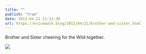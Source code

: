 ```yaml
---
title: ""
publish: "true"
date: 2013-04-21 21:13:39
url: https://ericmwalk.blog/2013/04/21/brother-and-sister.html
---
```


Brother and Sister cheering for the Wild together.

![](https://ericmwalk.blog/uploads/2022/ca0fb1f5a4.jpg)